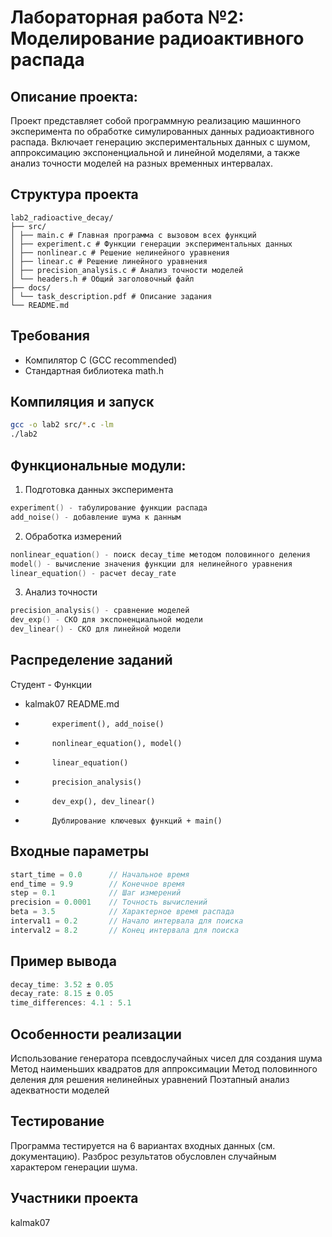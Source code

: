 # Лабораторная работа №2: Моделирование радиоактивного распада

## Описание проекта:
Проект представляет собой программную реализацию машинного эксперимента по обработке симулированных данных радиоактивного распада. Включает генерацию экспериментальных данных с шумом, аппроксимацию экспоненциальной и линейной моделями, а также анализ точности моделей на разных временных интервалах.

## Структура проекта
```text
lab2_radioactive_decay/
├── src/
│ ├── main.c # Главная программа с вызовом всех функций
│ ├── experiment.c # Функции генерации экспериментальных данных
│ ├── nonlinear.c # Решение нелинейного уравнения
│ ├── linear.c # Решение линейного уравнения
│ ├── precision_analysis.c # Анализ точности моделей
│ └── headers.h # Общий заголовочный файл
├── docs/
│ └── task_description.pdf # Описание задания
└── README.md
```

## Требования
- Компилятор C (GCC recommended)
- Стандартная библиотека math.h

## Компиляция и запуск
```bash
gcc -o lab2 src/*.c -lm
./lab2
```

## Функциональные модули:

1. Подготовка данных эксперимента
```c
experiment() - табулирование функции распада
add_noise() - добавление шума к данным
```

2. Обработка измерений
```c
nonlinear_equation() - поиск decay_time методом половинного деления
model() - вычисление значения функции для нелинейного уравнения
linear_equation() - расчет decay_rate
```

3. Анализ точности
```c
precision_analysis() - сравнение моделей
dev_exp() - СКО для экспоненциальной модели
dev_linear() - СКО для линейной модели
```

## Распределение заданий

Студент - Функции
- kalmak07    README.md
- 	        experiment(), add_noise()
- 	        nonlinear_equation(), model()
- 	        linear_equation()
- 	        precision_analysis()
- 	        dev_exp(), dev_linear()
- 	        Дублирование ключевых функций + main()

## Входные параметры
```c
start_time = 0.0      // Начальное время
end_time = 9.9        // Конечное время
step = 0.1            // Шаг измерений
precision = 0.0001    // Точность вычислений
beta = 3.5            // Характерное время распада
interval1 = 0.2       // Начало интервала для поиска
interval2 = 8.2       // Конец интервала для поиска
```

## Пример вывода
```c
decay_time: 3.52 ± 0.05
decay_rate: 8.15 ± 0.05
time_differences: 4.1 : 5.1
```

## Особенности реализации

Использование генератора псевдослучайных чисел для создания шума
Метод наименьших квадратов для аппроксимации
Метод половинного деления для решения нелинейных уравнений
Поэтапный анализ адекватности моделей

## Тестирование
Программа тестируется на 6 вариантах входных данных (см. документацию). Разброс результатов обусловлен случайным характером генерации шума.

## Участники проекта
kalmak07
